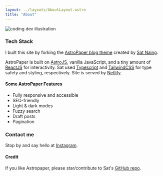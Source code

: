 ```yaml
---
layout: ../layouts/AboutLayout.astro
title: "About"
---
```


<div>
  <img src="/assets/dev.svg" class="sm:w-1/2 mx-auto" alt="coding dev illustration">
</div>

### Tech Stack

I built this site by forking the [AstroPaper blog theme](https://github.com/satnaing/astro-paper) created by [Sat Naing](https://github.com/satnaing). 

AstroPaper is built on [AstroJS](https://astro.build), vanilla JavaScript, and a tiny amount of [ReactJS](https://react.dev) for interactivity. Sat used [Typescript](https://en.wikipedia.org/wiki/TypeScript) and [TailwindCSS](https://tailwindcss.com) for type safety and styling, respectively. Site is served by [Netlify](https://en.wikipedia.org/wiki/Netlify).

#### Some AstroPaper Features

- Fully responsive and accessible
- SEO-friendly
- Light & dark modes
- Fuzzy search
- Draft posts
- Pagination

### Contact me
Stop by and say hello at [Instagram](https://www.instagram.com/dailymolecule/).

#### Credit
If you like Astropaper, please star/contribute to Sat's [GitHub repo](https://github.com/satnaing/astro-paper).  

